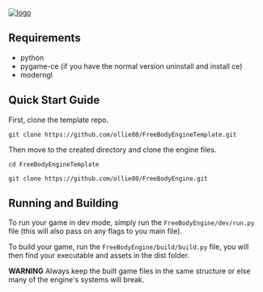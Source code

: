 <a href="https://github.com/ollie80/FreeBodyEngine">
  <picture>
  <source media="(prefers-color-scheme: dark)" srcset="https://raw.githubusercontent.com/ollie80/FreeBodyEngine/main/engine_assets/logo/FreeBodyTextWhite.png">
  <img alt="logo" src="https://raw.githubusercontent.com/ollie80/FreeBodyEngine/main/engine_assets/logo/FreeBodyBlackWhite.png">
  </picture>
</a>

## Requirements
- python
- pygame-ce (if you have the normal version uninstall and install ce)
- moderngl

## Quick Start Guide
First, clone the template repo.

`git clone https://github.com/ollie80/FreeBodyEngineTemplate.git`

Then move to the created directory and clone the engine files.


`cd FreeBodyEngineTemplate`

`git clone https://github.com/ollie80/FreeBodyEngine.git`

## Running and Building
To run your game in dev mode, simply run the `FreeBodyEngine/dev/run.py` file (this will also pass on any flags to you main file).

To build your game, run the `FreeBodyEngine/build/build.py` file, you will then find your executable and assets in the dist folder. 

**WARNING** Always keep the built game files in the same structure or else many of the engine's systems will break.